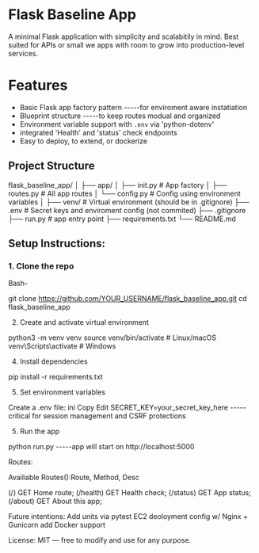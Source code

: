 # Flask Baseline App

A minimal Flask application with simplicity and scalabitily in mind. Best suited for APIs or small we apps with room to grow into production-level services.

# Features

- Basic Flask app factory pattern  -----for enviroment aware instatiation
- Blueprint structure  -----to keep routes modual and organized 
- Environment variable support with `.env` via 'python-dotenv'
- integrated 'Health' and 'status' check endpoints
- Easy to deploy, to extend, or dockerize

## Project Structure

flask_baseline_app/
│
├── app/
│ ├── init.py # App factory
│ ├── routes.py # All app routes
│ └── config.py # Config using environment variables
│
├── venv/ # Virtual environment (should be in .gitignore)
├── .env # Secret keys and enviroment config (not commited)
├── .gitignore
├── run.py # app entry point
├── requirements.txt
└── README.md

## Setup Instructions:

### 1. Clone the repo

Bash-

git clone https://github.com/YOUR_USERNAME/flask_baseline_app.git
cd flask_baseline_app

2. Create and activate virtual environment
   
python3 -m venv venv
source venv/bin/activate  # Linux/macOS
venv\Scripts\activate     # Windows

4. Install dependencies

pip install -r requirements.txt

5. Set environment variables

Create a .env file:
ini
Copy
Edit
SECRET_KEY=your_secret_key_here -----critical for session management and CSRF protections

5. Run the app

python run.py   -----app will start on http://localhost:5000

Routes:

Availiable Routes():Route, Method, Desc

(/)	     GET   Home route;
(/health)  GET  Health check;
(/status)  GET	 App status;
(/about)	 GET About this app;

Future intentions:
Add units via pytest
EC2 deoloyment config w/ Nginx + Gunicorn
add Docker support

License:
MIT — free to modify and use for any purpose.
